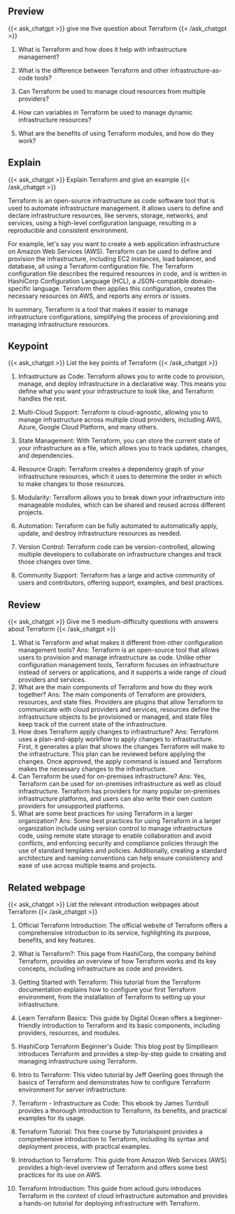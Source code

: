 ## Preview
{{< ask_chatgpt >}}
give me five question about Terraform
{{< /ask_chatgpt >}}



1. What is Terraform and how does it help with infrastructure management?

2. What is the difference between Terraform and other infrastructure-as-code tools?

3. Can Terraform be used to manage cloud resources from multiple providers?

4. How can variables in Terraform be used to manage dynamic infrastructure resources?

5. What are the benefits of using Terraform modules, and how do they work?   

## Explain
{{< ask_chatgpt >}}
Explain Terraform and give an example
{{< /ask_chatgpt >}}



Terraform is an open-source infrastructure as code software tool that is used to automate infrastructure management. It allows users to define and declare infrastructure resources, like servers, storage, networks, and services, using a high-level configuration language, resulting in a reproducible and consistent environment.

For example, let's say you want to create a web application infrastructure on Amazon Web Services (AWS). Terraform can be used to define and provision the infrastructure, including EC2 instances, load balancer, and database, all using a Terraform configuration file. The Terraform configuration file describes the required resources in code, and is written in HashiCorp Configuration Language (HCL), a JSON-compatible domain-specific language. Terraform then applies this configuration, creates the necessary resources on AWS, and reports any errors or issues.

In summary, Terraform is a tool that makes it easier to manage infrastructure configurations, simplifying the process of provisioning and managing infrastructure resources.   

## Keypoint
{{< ask_chatgpt >}}
List the key points of Terraform
{{< /ask_chatgpt >}}



1. Infrastructure as Code: Terraform allows you to write code to provision, manage, and deploy infrastructure in a declarative way. This means you define what you want your infrastructure to look like, and Terraform handles the rest.

2. Multi-Cloud Support: Terraform is cloud-agnostic, allowing you to manage infrastructure across multiple cloud providers, including AWS, Azure, Google Cloud Platform, and many others.

3. State Management: With Terraform, you can store the current state of your infrastructure as a file, which allows you to track updates, changes, and dependencies.

4. Resource Graph: Terraform creates a dependency graph of your infrastructure resources, which it uses to determine the order in which to make changes to those resources.

5. Modularity: Terraform allows you to break down your infrastructure into manageable modules, which can be shared and reused across different projects.

6. Automation: Terraform can be fully automated to automatically apply, update, and destroy infrastructure resources as needed.

7. Version Control: Terraform code can be version-controlled, allowing multiple developers to collaborate on infrastructure changes and track those changes over time.

8. Community Support: Terraform has a large and active community of users and contributors, offering support, examples, and best practices.   

## Review
{{< ask_chatgpt >}}
Give me 5 medium-difficulty questions with answers about Terraform
{{< /ask_chatgpt >}}



1. What is Terraform and what makes it different from other configuration management tools?
Ans: Terraform is an open-source tool that allows users to provision and manage infrastructure as code. Unlike other configuration management tools, Terraform focuses on infrastructure instead of servers or applications, and it supports a wide range of cloud providers and services.
2. What are the main components of Terraform and how do they work together?
Ans: The main components of Terraform are providers, resources, and state files. Providers are plugins that allow Terraform to communicate with cloud providers and services, resources define the infrastructure objects to be provisioned or managed, and state files keep track of the current state of the infrastructure.
3. How does Terraform apply changes to infrastructure?
Ans: Terraform uses a plan-and-apply workflow to apply changes to infrastructure. First, it generates a plan that shows the changes Terraform will make to the infrastructure. This plan can be reviewed before applying the changes. Once approved, the apply command is issued and Terraform makes the necessary changes to the infrastructure.
4. Can Terraform be used for on-premises infrastructure?
Ans: Yes, Terraform can be used for on-premises infrastructure as well as cloud infrastructure. Terraform has providers for many popular on-premises infrastructure platforms, and users can also write their own custom providers for unsupported platforms.
5. What are some best practices for using Terraform in a larger organization?
Ans: Some best practices for using Terraform in a larger organization include using version control to manage infrastructure code, using remote state storage to enable collaboration and avoid conflicts, and enforcing security and compliance policies through the use of standard templates and policies. Additionally, creating a standard architecture and naming conventions can help ensure consistency and ease of use across multiple teams and projects.   

## Related webpage
{{< ask_chatgpt >}}
List the relevant introduction webpages about Terraform
{{< /ask_chatgpt >}}



1. Official Terraform Introduction: The official website of Terraform offers a comprehensive introduction to its service, highlighting its purpose, benefits, and key features.

2. What is Terraform?: This page from HashiCorp, the company behind Terraform, provides an overview of how Terraform works and its key concepts, including infrastructure as code and providers.

3. Getting Started with Terraform: This tutorial from the Terraform documentation explains how to configure your first Terraform environment, from the installation of Terraform to setting up your infrastructure.

4. Learn Terraform Basics: This guide by Digital Ocean offers a beginner-friendly introduction to Terraform and its basic components, including providers, resources, and modules.

5. HashiCorp Terraform Beginner's Guide: This blog post by Simplilearn introduces Terraform and provides a step-by-step guide to creating and managing infrastructure using Terraform.

6. Intro to Terraform: This video tutorial by Jeff Geerling goes through the basics of Terraform and demonstrates how to configure Terraform environment for server infrastructure.

7. Terraform - Infrastructure as Code: This ebook by James Turnbull provides a thorough introduction to Terraform, its benefits, and practical examples for its usage.

8. Terraform Tutorial: This free course by Tutorialspoint provides a comprehensive introduction to Terraform, including its syntax and deployment process, with practical examples. 

9. Introduction to Terraform: This guide from Amazon Web Services (AWS) provides a high-level overview of Terraform and offers some best practices for its use on AWS. 

10. Terraform Introduction: This guide from acloud.guru introduces Terraform in the context of cloud infrastructure automation and provides a hands-on tutorial for deploying infrastructure with Terraform.   

